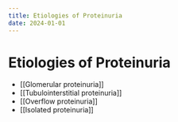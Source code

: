```yaml
---
title: Etiologies of Proteinuria
date: 2024-01-01
---
```

# Etiologies of Proteinuria

* [[Glomerular proteinuria]]
* [[Tubulointerstitial proteinuria]]
* [[Overflow proteinuria]]
* [[Isolated proteinuria]]

